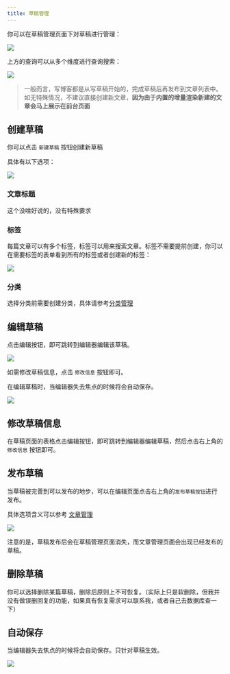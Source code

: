 ```yaml
---
title: 草稿管理
---
```


你可以在草稿管理页面下对草稿进行管理：

![](https://pic.mereith.com/img/71aad2a5ec2c0d42a94f1d8c68ebf045.clipboard-2022-08-16.png)

上方的查询可以从多个维度进行查询搜索：

![](https://pic.mereith.com/img/730ad49e1827f8972e582239122a62b4.clipboard-2022-08-16.png)

> 一般而言，写博客都是从写草稿开始的，完成草稿后再发布到文章列表中。如无特殊情况，不建议直接创建新文章，**因为由于内置的增量渲染新建的文章会马上展示在前台页面**

## 创建草稿

你可以点击 `新建草稿` 按钮创建新草稿

具体有以下选项：

![](https://pic.mereith.com/img/00809c704c83e67c946b73e951306fd7.clipboard-2022-08-16.png)

### 文章标题

这个没啥好说的，没有特殊要求

### 标签

每篇文章可以有多个标签，标签可以用来搜索文章。标签不需要提前创建，你可以在需要标签的表单看到所有的标签或者创建新的标签：

![](https://pic.mereith.com/img/f96db83327831a83b5eb7b010be0f431.clipboard-2022-08-15.png)

### 分类

选择分类前需要创建分类，具体请参考[分类管理](/feature/basic/category.md)

## 编辑草稿

点击编辑按钮，即可跳转到编辑器编辑该草稿。

![](https://pic.mereith.com/img/017ee0a9f39f47727250b082e7e6fb21.clipboard-2022-08-23.png)

如需修改草稿信息，点击 `修改信息` 按钮即可。

在编辑草稿时，当编辑器失去焦点的时候将会自动保存。

![](https://pic.mereith.com/img/085bc90dc25a832a3c89988027fc6e64.clipboard-2022-08-23.png)

## 修改草稿信息

在草稿页面的表格点击编辑按钮，即可跳转到编辑器编辑草稿，然后点击右上角的 `修改信息` 按钮即可。

## 发布草稿

当草稿被完善到可以发布的地步，可以在编辑页面点击右上角的`发布草稿按钮`进行发布。

具体选项含义可以参考 [文章管理](/feature/basic/article.md)

![](https://pic.mereith.com/img/c54f76ee3fc3d96b0b4744e4b4ec8a66.clipboard-2022-08-23.png)

注意的是，草稿发布后会在草稿管理页面消失，而文章管理页面会出现已经发布的草稿。

## 删除草稿

你可以选择删除某篇草稿，删除后原则上不可恢复。（实际上只是软删除，但我并没有做误删回复的功能，如果真有恢复需求可以联系我，或者自己去数据库查一下）

## 自动保存

当编辑器失去焦点的时候将会自动保存。只针对草稿生效。

![](https://pic.mereith.com/img/085bc90dc25a832a3c89988027fc6e64.clipboard-2022-08-23.png)
